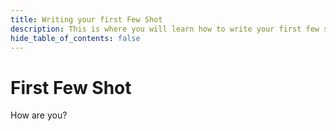 ```yaml
---
title: Writing your first Few Shot
description: This is where you will learn how to write your first few shot.
hide_table_of_contents: false
---
```


# First Few Shot

How are you?
